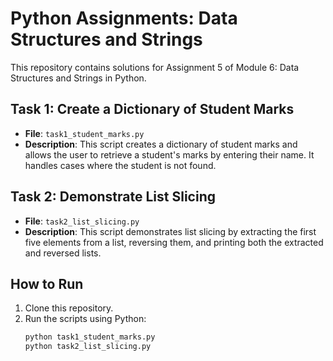 # Python Assignments: Data Structures and Strings

This repository contains solutions for Assignment 5 of Module 6: Data Structures and Strings in Python.

## Task 1: Create a Dictionary of Student Marks
- **File**: `task1_student_marks.py`
- **Description**: This script creates a dictionary of student marks and allows the user to retrieve a student's marks by entering their name. It handles cases where the student is not found.

## Task 2: Demonstrate List Slicing
- **File**: `task2_list_slicing.py`
- **Description**: This script demonstrates list slicing by extracting the first five elements from a list, reversing them, and printing both the extracted and reversed lists.

## How to Run
1. Clone this repository.
2. Run the scripts using Python:
   ```bash
   python task1_student_marks.py
   python task2_list_slicing.py
